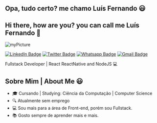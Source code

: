 ## Opa, tudo certo? me chamo Luís Fernando 😃
## Hi there, how are you? you can call me Luís Fernando 👋


![myPicture](https://media-exp1.licdn.com/dms/image/C4D03AQFdBKZmUoGG1A/profile-displayphoto-shrink_200_200/0?e=1602115200&v=beta&t=RycNwG9_irjKyIjRYuAFaUXRp50N_riEMYz_S-Gnpks)

[![LinkedIn Badge](https://img.shields.io/badge/LinkedIn-Luis_Fernando-045FB4?style=flat-square&logo=LinkedIn&logoColor=white&link=https://www.linkedin.com/in/luís-fernando-matheus-corrêa-5764191a6)](https://www.linkedin.com/in/luís-fernando-matheus-corrêa-5764191a6) [![Twitter Badge](https://img.shields.io/badge/Twitter-@LFernandoMathC-0080ff?style=flat-square&logo=Twitter&logoColor=white&link=https://twitter.com/LFernandoMathC)](https://twitter.com/LFernandoMathC) [![Whatsapp Badge](https://img.shields.io/badge/WhatsApp-Send_Message-00FF00?style=flat-square&logo=Whatsapp&logoColor=white&link=https://api.whatsapp.com/send?phone=+5524999063796)](https://api.whatsapp.com/send?phone=+5524999063796) [![Gmail Badge](https://img.shields.io/badge/Gmail-luisfilipe.ac@gmail.com-FE2E2E?style=flat-square&logo=Gmail&logoColor=white&link=mailto:luisfilipe.ac@gmail.com)](mailto:luisfilipe.ac@gmail.com)

Fullstack Developer | React ReactNative and NodeJS 💻

## Sobre Mim | About Me 😃
- 🎓 Cursando | Studying: Ciência da Computação | Computer Science
- 🔍 Atualmente sem emprego
- 💻 Sou mais para a área de Front-end, porém sou Fullstack.
- 📚 Gosto sempre de aprender mais e mais.
